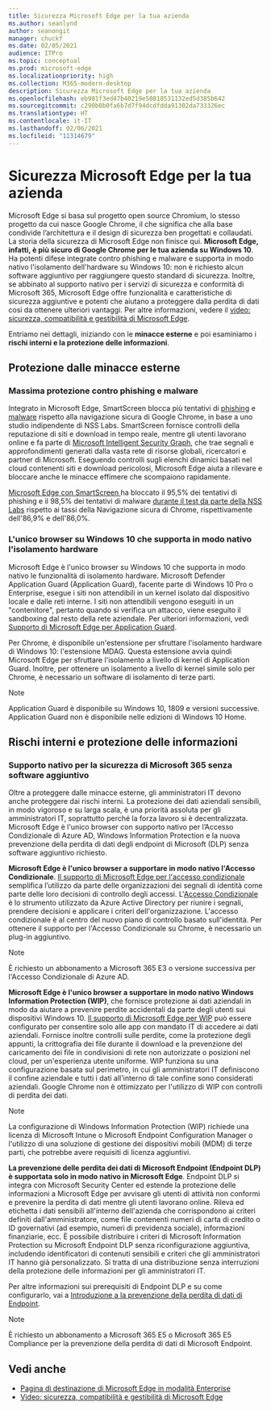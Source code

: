 ```yaml
---
title: Sicurezza Microsoft Edge per la tua azienda
ms.author: seanlynd
author: seanongit
manager: chuckf
ms.date: 02/05/2021
audience: ITPro
ms.topic: conceptual
ms.prod: microsoft-edge
ms.localizationpriority: high
ms.collection: M365-modern-desktop
description: Sicurezza Microsoft Edge per la tua azienda
ms.openlocfilehash: eb981f3ed47b40219e50818531132ed5d385b642
ms.sourcegitcommit: c290b0b0fa6b7d7f94dcdfdda91302da733326ec
ms.translationtype: HT
ms.contentlocale: it-IT
ms.lasthandoff: 02/06/2021
ms.locfileid: "11314679"
---
```

# Sicurezza Microsoft Edge per la tua azienda

Microsoft Edge si basa sul progetto open source Chromium, lo stesso progetto da cui nasce Google Chrome, il che significa che alla base condivide l’architettura e il design di sicurezza ben progettati e collaudati. La storia della sicurezza di Microsoft Edge non finisce qui. **Microsoft Edge, infatti, è più sicuro di Google Chrome per le tua azienda su Windows 10**. Ha potenti difese integrate contro phishing e malware e supporta in modo nativo l'isolamento dell'hardware su Windows 10: non è richiesto alcun software aggiuntivo per raggiungere questo standard di sicurezza. Inoltre, se abbinato al supporto nativo per i servizi di sicurezza e conformità di Microsoft 365, Microsoft Edge offre funzionalità e caratteristiche di sicurezza aggiuntive e potenti che aiutano a proteggere dalla perdita di dati cosi da ottenere ulteriori vantaggi. Per altre informazioni, vedere il [video: sicurezza, compatibilità e gestibilità di Microsoft Edge](microsoft-edge-video-security-compatibility-manageability.md).

Entriamo nei dettagli, iniziando con le **minacce esterne** e poi esaminiamo i **rischi interni e la protezione delle informazioni**.

## Protezione dalle minacce esterne

### Massima protezione contro phishing e malware

Integrato in Microsoft Edge, SmartScreen blocca più tentativi di [phishing](https://edgeconsumerproduction.blob.core.windows.net/hostingdocs/NSS_Labs_Browser_Phishing_Report_Q2_2020.pdf) e [malware](https://edgeconsumerproduction.blob.core.windows.net/hostingdocs/NSS_Labs_Browser_Malware_Report_Q2_2020.pdf) rispetto alla navigazione sicura di Google Chrome, in base a uno studio indipendente di NSS Labs. SmartScreen fornisce controlli della reputazione di siti e download in tempo reale, mentre gli utenti lavorano online e fa parte di [Microsoft Intelligent Security Graph](https://www.microsoft.com/microsoft-365/windows/intelligent-security), che trae segnali e approfondimenti generati dalla vasta rete di risorse globali, ricercatori e partner di Microsoft. Eseguendo controlli sugli elenchi dinamici basati nel cloud contenenti siti e download pericolosi, Microsoft Edge aiuta a rilevare e bloccare anche le minacce effimere che scompaiono rapidamente.  

[Microsoft Edge con SmartScreen ](https://docs.microsoft.com//DeployEdge/microsoft-edge-security-smartscreen)ha bloccato il 95,5% dei tentativi di phishing e il 98,5% dei tentativi di malware [durante il test da parte della NSS Labs](https://www.nsslabs.com/tested-technologies/web-browser-security-wbs/) rispetto ai tassi della Navigazione sicura di Chrome, rispettivamente dell'86,9% e dell'86,0%.

### L'unico browser su Windows 10 che supporta in modo nativo l'isolamento hardware

Microsoft Edge è l'unico browser su Windows 10 che supporta in modo nativo le funzionalità di isolamento hardware. Microsoft Defender Application Guard (Application Guard), facente parte di Windows 10 Pro o Enterprise, esegue i siti non attendibili in un kernel isolato dal dispositivo locale e dalle reti interne. I siti non attendibili vengono eseguiti in un "contenitore", pertanto quando si verifica un attacco, viene eseguito il sandboxing dal resto della rete aziendale. Per ulteriori informazioni, vedi [Supporto di Microsoft Edge per Application Guard](https://docs.microsoft.com/DeployEdge/microsoft-edge-security-windows-defender-application-guard).

Per Chrome, è disponibile un'estensione per sfruttare l'isolamento hardware di Windows 10: l'estensione MDAG. Questa estensione avvia quindi Microsoft Edge per sfruttare l'isolamento a livello di kernel di Application Guard. Inoltre, per ottenere un isolamento a livello di kernel simile solo per Chrome, è necessario un software di isolamento di terze parti.

> [!NOTE]
> Application Guard è disponibile su Windows 10, 1809 e versioni successive. Application Guard non è disponibile nelle edizioni di Windows 10 Home.

## Rischi interni e protezione delle informazioni

### Supporto nativo per la sicurezza di Microsoft 365 senza software aggiuntivo

Oltre a proteggere dalle minacce esterne, gli amministratori IT devono anche proteggere dai rischi interni. La protezione dei dati aziendali sensibili, in modo vigoroso e su larga scala, è una priorità assoluta per gli amministratori IT, soprattutto perché la forza lavoro si è decentralizzata. Microsoft Edge è l'unico browser con supporto nativo per l’Accesso Condizionale di Azure AD, Windows Information Protection e la nuova prevenzione della perdita di dati degli endpoint di Microsoft (DLP) senza software aggiuntivo richiesto.

**Microsoft Edge è l'unico browser a supportare in modo nativo l'Accesso Condizionale**. [Il supporto di Microsoft Edge per l'accesso condizionale](ms-edge-security-conditional-access.md) semplifica l’utilizzo da parte delle organizzazioni dei segnali di identità come parte delle loro decisioni di controllo degli accessi. L'[Accesso Condizionale](https://docs.microsoft.com/azure/active-directory/conditional-access/overview) è lo strumento utilizzato da Azure Active Directory per riunire i segnali, prendere decisioni e applicare i criteri dell'organizzazione. L'accesso condizionale è al centro del nuovo piano di controllo basato sull'identità. Per ottenere il supporto per l'Accesso Condizionale su Chrome, è necessario un plug-in aggiuntivo.

> [!NOTE]
> È richiesto un abbonamento a Microsoft 365 E3 o versione successiva per l'Accesso Condizionale di Azure AD.

**Microsoft Edge è l'unico browser a supportare in modo nativo Windows Information Protection (WIP)**, che fornisce protezione ai dati aziendali in modo da aiutare a prevenire perdite accidentali da parte degli utenti sui dispositivi Windows 10. [Il supporto di Microsoft Edge per WIP](https://docs.microsoft.com/DeployEdge/microsoft-edge-security-windows-information-protection) può essere configurato per consentire solo alle app con mandato IT di accedere ai dati aziendali. Fornisce inoltre controlli sulle perdite, come la protezione degli appunti, la crittografia dei file durante il download e la prevenzione del caricamento dei file in condivisioni di rete non autorizzate o posizioni nel cloud, per un'esperienza utente uniforme. WIP funziona su una configurazione basata sul perimetro, in cui gli amministratori IT definiscono il confine aziendale e tutti i dati all'interno di tale confine sono considerati aziendali. Google Chrome non è ottimizzato per l'utilizzo di WIP con controlli di perdita dei dati.

> [!NOTE]
> La configurazione di Windows Information Protection (WIP) richiede una licenza di Microsoft Intune o Microsoft Endpoint Configuration Manager o l'utilizzo di una soluzione di gestione dei dispositivi mobili (MDM) di terze parti, che potrebbe avere requisiti di licenza aggiuntivi.

**La prevenzione delle perdita dei dati di Microsoft Endpoint (Endpoint DLP) è supportata solo in modo nativo in Microsoft Edge**. Endpoint DLP si integra con Microsoft Security Center ed estende la protezione delle informazioni a Microsoft Edge per avvisare gli utenti di attività non conformi e prevenire la perdita di dati mentre gli utenti lavorano online. Rileva ed etichetta i dati sensibili all'interno dell'azienda che corrispondono ai criteri definiti dall'amministratore, come file contenenti numeri di carta di credito o ID governativi (ad esempio, numeri di previdenza sociale), informazioni finanziarie, ecc. È possibile distribuire i criteri di Microsoft Information Protection su Microsoft Endpoint DLP senza riconfigurazione aggiuntiva, includendo identificatori di contenuti sensibili e criteri che gli amministratori IT hanno già personalizzato. Si tratta di una distribuzione senza interruzioni della protezione delle informazioni per gli amministratori IT.

Per altre informazioni sui prerequisiti di Endpoint DLP e su come configurarlo, vai a [Introduzione a la prevenzione della perdita di dati di Endpoint](https://docs.microsoft.com/microsoft-365/compliance/endpoint-dlp-getting-started?view=o365-worldwide&preserve-view=true).

> [!NOTE]
> È richiesto un abbonamento a Microsoft 365 E5 o Microsoft 365 E5 Compliance per la prevenzione della perdita di dati di Microsoft Endpoint.

## Vedi anche

- [Pagina di destinazione di Microsoft Edge in modalità Enterprise](https://aka.ms/EdgeEnterprise)
- [Video: sicurezza, compatibilità e gestibilità di Microsoft Edge](microsoft-edge-video-security-compatibility-manageability.md)
